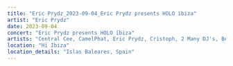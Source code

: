 ```yaml
---
title: "Eric Prydz_2023-09-04_Eric Prydz presents HOLO ïbiza"
artist: "Eric Prydz"
date: 2023-09-04
concert: "Eric Prydz presents HOLO ïbiza"
artists: "Central Cee, CamelPhat, Eric Prydz, Cristoph, 2 Many DJ's, Ben Böhmer, 1999.ODDS, Anfisa Letyago, Âme, April, Adam Beyer, 070 Shake, Charlotte de Witte"
location: "Hï Ibiza"
location_details: "Islas Baleares, Spain"
---
```

